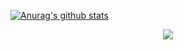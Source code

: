 
[![Anurag's github stats](https://github-readme-stats.vercel.app/api?username=tasddc1226&theme=radical&hide=prs)](https://github.com/anuraghazra/github-readme-stats)

<!-- [![Top Langs](https://github-readme-stats.vercel.app/api/top-langs/?username=tasddc1226&layout=compact)](https://github.com/anuraghazra/github-readme-stats) -->

<div align=center>
<a href="https://hits.seeyoufarm.com"><img src="https://hits.seeyoufarm.com/api/count/incr/badge.svg?url=https%3A%2F%2Fgithub.com%2Ftasddc1226%2Fhit-counter&count_bg=%2379C83D&title_bg=%23555555&icon=&icon_color=%23E7E7E7&title=hits&edge_flat=false"/></a>
</div>
  



<!--
**tasddc1226/tasddc1226** is a ✨ _special_ ✨ repository because its `README.md` (this file) appears on your GitHub profile.

Here are some ideas to get you started:

- 🔭 I’m currently working on ...
- 🌱 I’m currently learning ...
- 👯 I’m looking to collaborate on ...
- 🤔 I’m looking for help with ...
- 💬 Ask me about ...
- 📫 How to reach me: ...
- 😄 Pronouns: ...
- ⚡ Fun fact: ...
-->
